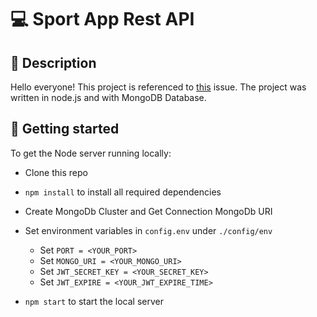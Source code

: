 # 💻 Sport App Rest API

## 📁 Description
Hello everyone! This project is referenced to [this](https://github.com/HardwareAndro/sport_app_uiwizard/issues/2) issue. The project was written in node.js and with MongoDB Database.

## 🚀 Getting started

To get the Node server running locally:

- Clone this repo
- `npm install` to install all required dependencies
- Create MongoDb Cluster and Get Connection MongoDb URI
- Set environment variables in `config.env` under `./config/env`
  * Set `PORT = <YOUR_PORT>`
  * Set `MONGO_URI = <YOUR_MONGO_URI>`
  * Set `JWT_SECRET_KEY = <YOUR_SECRET_KEY>`
  * Set `JWT_EXPIRE = <YOUR_JWT_EXPIRE_TIME>`

- `npm start` to start the local server
